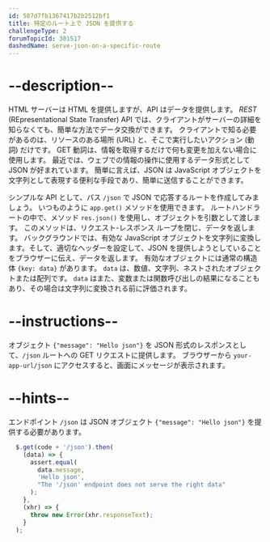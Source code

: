 ```yaml
---
id: 587d7fb1367417b2b2512bf1
title: 特定のルート上で JSON を提供する
challengeType: 2
forumTopicId: 301517
dashedName: serve-json-on-a-specific-route
---
```


# --description--

HTML サーバーは HTML を提供しますが、API はデータを提供します。 <dfn>REST</dfn> (REpresentational State Transfer) API では、クライアントがサーバーの詳細を知らなくても、簡単な方法でデータ交換ができます。 クライアントで知る必要があるのは、リソースのある場所 (URL) と、そこで実行したいアクション (動詞) だけです。 GET 動詞は、情報を取得するだけで何も変更を加えない場合に使用します。 最近では、ウェブでの情報の操作に使用するデータ形式として JSON が好まれています。 簡単に言えば、JSON は JavaScript オブジェクトを文字列として表現する便利な手段であり、簡単に送信することができます。

シンプルな API として、パス `/json` で JSON で応答するルートを作成してみましょう。 いつものように `app.get()` メソッドを使用できます。 ルートハンドラートの中で、メソッド `res.json()` を使用し、オブジェクトを引数として渡します。 このメソッドは、リクエスト-レスポンス ループを閉じ、データを返します。 バックグラウンドでは、有効な JavaScript オブジェクトを文字列に変換します。そして、適切なヘッダーを設定して、JSON を提供しようとしていることをブラウザーに伝え、データを返します。 有効なオブジェクトには通常の構造体 `{key: data}` があります。 `data` は、数値、文字列、ネストされたオブジェクトまたは配列です。 `data` はまた、変数または関数呼び出しの結果になることもあり、その場合は文字列に変換される前に評価されます。

# --instructions--

オブジェクト `{"message": "Hello json"}` を JSON 形式のレスポンスとして、`/json` ルートへの GET リクエストに提供します。 ブラウザーから `your-app-url/json` にアクセスすると、画面にメッセージが表示されます。

# --hints--

エンドポイント `/json` は JSON オブジェクト `{"message": "Hello json"}` を提供する必要があります。

```js
  $.get(code + '/json').then(
    (data) => {
      assert.equal(
        data.message,
        'Hello json',
        "The '/json' endpoint does not serve the right data"
      );
    },
    (xhr) => {
      throw new Error(xhr.responseText);
    }
  );
```

